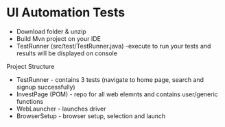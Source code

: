 # UI Automation Tests

 - Download folder & unzip
 - Build Mvn project on your IDE 
 - TestRunner (src/test/TestRunner.java) -execute to run your tests and results will be displayed on console
 
 Project Structure
 
 - TestRunner - contains 3 tests (navigate to home page, search and signup  successfully)
 - InvestPage (POM) - repo for all web elemnts and contains user/generic functions
 - WebLauncher - launches driver
 - BrowserSetup - browser setup, selection and launch
